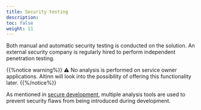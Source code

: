 ```yaml
---
title: Security testing
description:
toc: false
weight: 11
---
```


Both manual and automatic security testing is conducted on the solution.
An external security company is regularly hired to perform independent penetration testing.

{{%notice warning%}}
⚠ No analysis is performed on service owner applications.
Altinn will look into the possibility of offering this functionality later.
{{%/notice%}}

As mentioned in [secure development](/en/security/whitepaper/development/), multiple analysis tools are used
to prevent security flaws from being introduced during development.